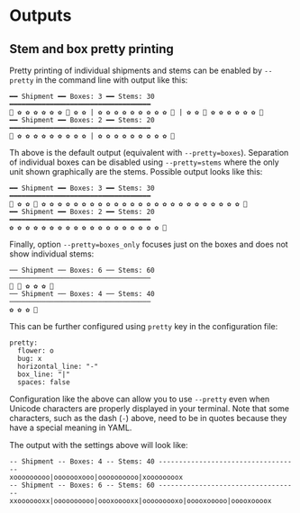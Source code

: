 # Outputs

## Stem and box pretty printing

Pretty printing of individual shipments and stems can be enabled by
`--pretty` in the command line with output like this:

```
━━ Shipment ━━ Boxes: 3 ━━ Stems: 30 ━━━━━━━━━━━━━━━━━━━━━━━━━━━━━━━━━━━
🐛 ✿ ✿ ✿ ✿ ✿ ✿ 🐛 ✿ ✿ | ✿ ✿ ✿ ✿ ✿ ✿ ✿ ✿ ✿ 🐛 | ✿ ✿ 🐛 ✿ ✿ ✿ ✿ ✿ ✿ 🐛
━━ Shipment ━━ Boxes: 2 ━━ Stems: 20 ━━━━━━━━━━━━━━━━━━━━━━━━━━━━━━━━━━━
🐛 ✿ ✿ ✿ ✿ ✿ ✿ ✿ ✿ ✿ | ✿ ✿ ✿ ✿ ✿ ✿ ✿ ✿ ✿ 🐛
```

Th above is the default output (equivalent with `--pretty=boxes`).
Separation of individual boxes can be disabled using `--pretty=stems`
where the only unit shown graphically are the stems. Possible output
looks like this:

```
━━ Shipment ━━ Boxes: 3 ━━ Stems: 30 ━━━━━━━━━━━━━━━━━━━━━━━━━━━━━━━━━━━
🐛 ✿ ✿ 🐛 ✿ ✿ ✿ ✿ ✿ ✿ ✿ ✿ ✿ ✿ ✿ ✿ ✿ ✿ ✿ ✿ ✿ ✿ ✿ ✿ ✿ ✿ ✿ ✿ ✿ 🐛
━━ Shipment ━━ Boxes: 2 ━━ Stems: 20 ━━━━━━━━━━━━━━━━━━━━━━━━━━━━━━━━━━━
✿ ✿ ✿ ✿ ✿ ✿ ✿ ✿ ✿ ✿ ✿ ✿ ✿ ✿ ✿ ✿ ✿ ✿ ✿ 🐛
```

Finally, option `--pretty=boxes_only` focuses just on the boxes and does
not show individual stems:

```
── Shipment ── Boxes: 6 ── Stems: 60 ───────────────────────────────────
🐛 🐛 ✿ ✿ ✿ 🐛
── Shipment ── Boxes: 4 ── Stems: 40 ───────────────────────────────────
✿ ✿ ✿ 🐛
```

This can be further configured using `pretty` key in the configuration
file:

```
pretty:
  flower: o
  bug: x
  horizontal_line: "-"
  box_line: "|"
  spaces: false
```

Configuration like the above can allow you to use `--pretty` even when
Unicode characters are properly displayed in your terminal. Note that
some characters, such as the dash (`-`) above, need to be in quotes
because they have a special meaning in YAML.

The output with the settings above will look like:

```
-- Shipment -- Boxes: 4 -- Stems: 40 -----------------------------------
xooooooooo|ooooooxooo|oooooooooo|xoooooooox
-- Shipment -- Boxes: 6 -- Stems: 60 -----------------------------------
xxooooooxx|oooooooooo|oooxooooxx|ooooooooxo|ooooxooooo|ooooxoooox
```
